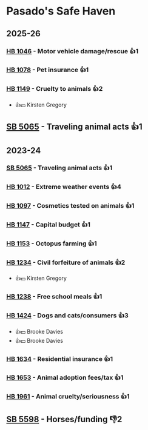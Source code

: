 # Pasado's Safe Haven
## 2025-26

### [HB 1046](/bill/2025-26/hb/1046/) - Motor vehicle damage/rescue 👍1  

### [HB 1078](/bill/2025-26/hb/1078/) - Pet insurance 👍1  

### [HB 1149](/bill/2025-26/hb/1149/) - Cruelty to animals 👍2  
* 👍💵 Kirsten Gregory

## [SB 5065](/bill/2025-26/sb/5065/) - Traveling animal acts 👍1  

## 2023-24

### [SB 5065](/bill/2023-24/sb/5065/) - Traveling animal acts 👍1  

### [HB 1012](/bill/2023-24/hb/1012/) - Extreme weather events 👍4  

### [HB 1097](/bill/2023-24/hb/1097/) - Cosmetics tested on animals 👍1  

### [HB 1147](/bill/2023-24/hb/1147/) - Capital budget 👍1  

### [HB 1153](/bill/2023-24/hb/1153/) - Octopus farming 👍1  

### [HB 1234](/bill/2023-24/hb/1234/) - Civil forfeiture of animals 👍2  
* 👍💵 Kirsten Gregory

### [HB 1238](/bill/2023-24/hb/1238/) - Free school meals 👍1  

### [HB 1424](/bill/2023-24/hb/1424/) - Dogs and cats/consumers 👍3  
* 👍💵 Brooke Davies
* 👍💵 Brooke Davies

### [HB 1634](/bill/2023-24/hb/1634/) - Residential insurance 👍1  

### [HB 1653](/bill/2023-24/hb/1653/) - Animal adoption fees/tax 👍1  

### [HB 1961](/bill/2023-24/hb/1961/) - Animal cruelty/seriousness 👍1  

## [SB 5598](/bill/2023-24/sb/5598/) - Horses/funding  👎2 
